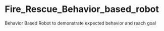 # Fire_Rescue_Behavior_based_robot
Behavior Based Robot to demonstrate expected behavior and reach goal
